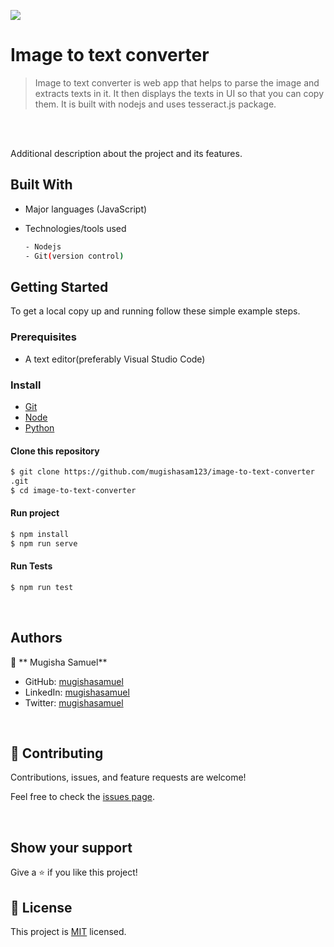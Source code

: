 ![](https://img.shields.io/badge/Reader-blue)

# Image to text converter

> Image to text converter is web app that helps to parse the image and extracts texts in it. It then displays the texts in UI so that you can copy them. It is built with nodejs and uses tesseract.js package.

<br/>



<br/>

Additional description about the project and its features.

## Built With

- Major languages (JavaScript)
- Technologies/tools used

  ```bash
  - Nodejs
  - Git(version control)

  ```

## Getting Started

To get a local copy up and running follow these simple example steps.

### Prerequisites

- A text editor(preferably Visual Studio Code)

### Install

- [Git](https://git-scm.com/downloads)
- [Node](https://nodejs.org/en/download/)
- [Python](https://python.org)

#### Clone this repository

```bash
$ git clone https://github.com/mugishasam123/image-to-text-converter
.git
$ cd image-to-text-converter
```
#### Run project

```bash
$ npm install
$ npm run serve
```

#### Run Tests

```bash
$ npm run test
```

<br>

## Authors

👤 ** Mugisha Samuel**

- GitHub: [mugishasamuel](https://github.com/mugishasam123)
- LinkedIn: [mugishasamuel](https://www.linkedin.com/in/mugisha-samuel-55a905208/)
- Twitter: [mugishasamuel](https://twitter.com/mugishasamuel42/)

<br>

## 🤝 Contributing

Contributions, issues, and feature requests are welcome!

Feel free to check the [issues page](https://github.com/mugishasam123/image-to-text-converter/issues).

<br>

## Show your support

Give a ⭐️ if you like this project!

## 📝 License

This project is [MIT](https://opensource.org/licenses/MIT) licensed.
